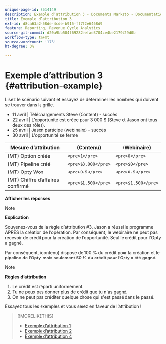 ```yaml
---
unique-page-id: 7514149
description: Exemple d’attribution 3 - Documents Marketo - Documentation du produit
title: Exemple d’attribution 3
exl-id: d8ca63a2-58de-4cde-b915-ff7f2e6468d9
feature: Reporting, Revenue Cycle Analytics
source-git-commit: d20a9bb584f69282eefae3704ce4be2179b29d0b
workflow-type: tm+mt
source-wordcount: '175'
ht-degree: 3%

---
```


# Exemple d’attribution 3 {#attribution-example}

Lisez le scénario suivant et essayez de déterminer les nombres qui doivent se trouver dans la grille.

* 11 avril | Téléchargements Steve (Content) - succès
* 22 avril | L’opportunité est créée pour 3 000 $ (Steve et Jason ont tous deux des rôles).
* 25 avril | Jason participe (webinaire) - succès
* 30 avril | L&#39;opportunité se ferme

| Mesure d’attribution | (Contenu) | (Webinaire) |
|---|---|---|
| (MT) Option créée | `<pre>1</pre>` | `<pre>0</pre>` |
| (MT) Pipeline créé | `<pre>$3,000</pre>` | `<pre>$0</pre>` |
| (MT) Opty Won | `<pre>0.5</pre>` | `<pre>0.5</pre>` |
| (MT) Chiffre d’affaires confirmé | `<pre>$1,500</pre>` | `<pre>$1,500</pre>` |

**Afficher les réponses**

>[!NOTE]
>
>**Explication**
>
>Souvenez-vous de la règle d’attribution #3. Jason a réussi le programme APRÈS la création de l’opération. Par conséquent, le webinaire ne peut pas recevoir de crédit pour la création de l&#39;opportunité. Seul le crédit pour l&#39;Opty a gagné.
>
>Par conséquent, (contenu) dispose de 100 % du crédit pour la création et le pipeline de l’Opty, mais seulement 50 % du crédit pour l’Opty a été gagné.

>[!NOTE]
>
>**Règles d’attribution**
>
>1. Le crédit est réparti uniformément.
>1. Tu ne peux pas donner plus de crédit que tu n&#39;as gagné.
>1. On ne peut pas créditer quelque chose qui s&#39;est passé dans le passé.

Essayez tous les exemples et vous serez en faveur de l’attribution !

>[!MORELIKETHIS]
>
>* [Exemple d’attribution 1](/help/marketo/product-docs/reporting/revenue-cycle-analytics/revenue-tools/attribution/attribution-example-1.md)
>* [Exemple d’attribution 2](/help/marketo/product-docs/reporting/revenue-cycle-analytics/revenue-tools/attribution/attribution-example-2.md)
>* [Exemple d’attribution 4](/help/marketo/product-docs/reporting/revenue-cycle-analytics/revenue-tools/attribution/attribution-example-4.md)
